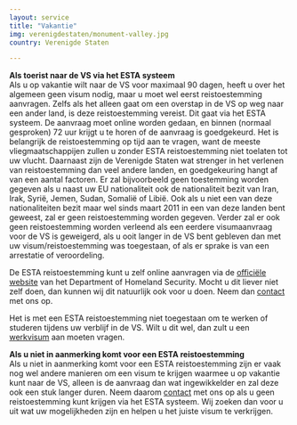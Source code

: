 ```yaml
---
layout: service
title: "Vakantie"
img: verenigdestaten/monument-valley.jpg
country: Verenigde Staten

---
```

<p>
<strong>Als toerist naar de VS via het ESTA systeem</strong><br/>
Als u op vakantie wilt naar de VS voor maximaal 90 dagen, heeft u over het algemeen geen visum nodig, maar u moet wel eerst reistoestemming aanvragen. Zelfs als het alleen gaat om een overstap in de VS op weg naar een ander land, is deze reistoestemming vereist. Dit gaat via het ESTA systeem. De aanvraag moet online worden gedaan, en binnen (normaal gesproken) 72 uur krijgt u te horen of de aanvraag is goedgekeurd. Het is belangrijk de reistoestemming op tijd aan te vragen, want de meeste vliegmaatschappijen zullen u zonder ESTA reistoestemming niet toelaten tot uw vlucht. Daarnaast zijn de Verenigde Staten wat strenger in het verlenen van reistoestemming dan veel andere landen, en goedgekeuring hangt af van een aantal factoren. Er zal bijvoorbeeld geen toestemming worden gegeven als u naast uw EU nationaliteit ook de nationaliteit bezit van Iran, Irak, Syrië, Jemen, Sudan, Somalië of Libië. Ook als u niet een van deze nationaliteiten bezit maar wel sinds maart 2011 in een van deze landen bent geweest, zal er geen reistoestemming worden gegeven. Verder zal er ook geen reistoestemming worden verleend als een eerdere visumaanvraag voor de VS is geweigerd, als u ooit langer in de VS bent gebleven dan met uw visum/reistoestemming was toegestaan, of als er sprake is van een arrestatie of veroordeling.
</p>

<p>De ESTA reistoestemming kunt u zelf online aanvragen via de <a href="https://esta.cbp.dhs.gov/esta/application.html?execution=e1s1" target="_blank">officiële website</a> van het Department of Homeland Security. Mocht u dit liever niet zelf doen, dan kunnen wij dit natuurlijk ook voor u doen. Neem dan <a href="{{ site.baseurl }}/contact">contact</a> met ons op.
</p>

<p>Het is met een ESTA reistoestemming niet toegestaan om te werken of studeren tijdens uw verblijf in de VS. Wilt u dit wel, dan zult u een <a href="{{ site.baseurl }}/verenigde-staten/werkvisum">werkvisum</a> aan moeten vragen.
</p>

<p><strong>Als u niet in aanmerking komt voor een ESTA reistoestemming</strong><br/>
Als u niet in aanmerking komt voor een ESTA reistoestemming zijn er vaak nog wel andere manieren om een visum te krijgen waarmee u op vakantie kunt naar de VS, alleen is de aanvraag dan wat ingewikkelder en zal deze ook een stuk langer duren. Neem daarom <a href="{{ site.baseurl }}/contact">contact</a> met ons op als u geen reistoestemming kunt krijgen via het ESTA systeem. Wij zoeken dan voor u uit wat uw mogelijkheden zijn en helpen u het juiste visum te verkrijgen.  
</p>
